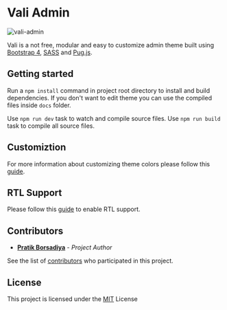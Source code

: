 # Vali Admin

![vali-admin](http://pratikborsadiya.in/blog/vali-admin/vali-admin-banner.gif)

Vali is a not free, modular and easy to customize admin theme built using [Bootstrap 4](https://getbootstrap.com), [SASS](http://sass-lang.com) and [Pug.js](https://pugjs.org).

## Getting started

Run a `npm install` command in project root directory to install and build dependencies. If you don't want to edit theme you can use the compiled files inside `docs` folder.

Use `npm run dev` task to watch and compile source files.
Use `npm run build` task to compile all source files.

## Customiztion
For more information about customizing theme colors please follow this [guide](http://pratikborsadiya.in/blog/vali-admin/).

## RTL Support
Please follow this [guide](http://pratikborsadiya.in/blog/vali-admin/) to enable RTL support.

## Contributors

* **[Pratik Borsadiya](http://pratikborsadiya.in)** - *Project Author*

See the list of [contributors](https://github.com/pratikborsadiya/vali-admin/graphs/contributors) who participated in this project.

## License

This project is licensed under the [MIT](LICENSE) License
